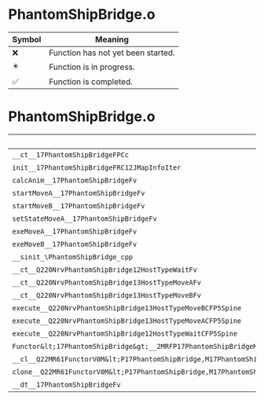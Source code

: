 # PhantomShipBridge.o
| Symbol | Meaning 
| ------------- | ------------- 
| :x: | Function has not yet been started. 
| :eight_pointed_black_star: | Function is in progress. 
| :white_check_mark: | Function is completed. 


# PhantomShipBridge.o
| Symbol | Decompiled? |
| ------------- | ------------- |
| `__ct__17PhantomShipBridgeFPCc` | :x: |
| `init__17PhantomShipBridgeFRC12JMapInfoIter` | :x: |
| `calcAnim__17PhantomShipBridgeFv` | :x: |
| `startMoveA__17PhantomShipBridgeFv` | :x: |
| `startMoveB__17PhantomShipBridgeFv` | :x: |
| `setStateMoveA__17PhantomShipBridgeFv` | :x: |
| `exeMoveA__17PhantomShipBridgeFv` | :x: |
| `exeMoveB__17PhantomShipBridgeFv` | :x: |
| `__sinit_\PhantomShipBridge_cpp` | :x: |
| `__ct__Q220NrvPhantomShipBridge12HostTypeWaitFv` | :x: |
| `__ct__Q220NrvPhantomShipBridge13HostTypeMoveAFv` | :x: |
| `__ct__Q220NrvPhantomShipBridge13HostTypeMoveBFv` | :x: |
| `execute__Q220NrvPhantomShipBridge13HostTypeMoveBCFP5Spine` | :x: |
| `execute__Q220NrvPhantomShipBridge13HostTypeMoveACFP5Spine` | :x: |
| `execute__Q220NrvPhantomShipBridge12HostTypeWaitCFP5Spine` | :x: |
| `Functor&lt;17PhantomShipBridge&gt;__2MRFP17PhantomShipBridgeM17PhantomShipBridgeFPCvPv_v_Q22MR61FunctorV0M&lt;P17PhantomShipBridge,M17PhantomShipBridgeFPCvPv_v&gt;` | :x: |
| `__cl__Q22MR61FunctorV0M&lt;P17PhantomShipBridge,M17PhantomShipBridgeFPCvPv_v&gt;CFv` | :x: |
| `clone__Q22MR61FunctorV0M&lt;P17PhantomShipBridge,M17PhantomShipBridgeFPCvPv_v&gt;CFP7JKRHeap` | :x: |
| `__dt__17PhantomShipBridgeFv` | :x: |
